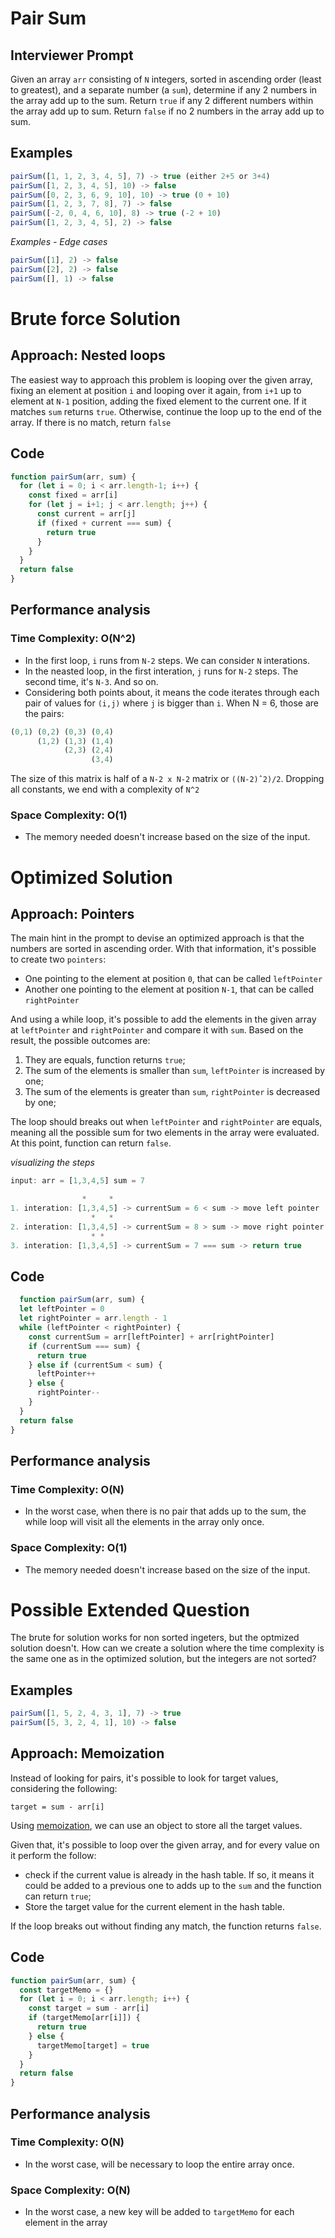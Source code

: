 # Pair Sum

## Interviewer Prompt
Given an array `arr` consisting of `N` integers, sorted in ascending order (least to greatest), and a separate number (a `sum`), determine if any 2 numbers in the array add up to the sum. Return `true` if any 2 different numbers within the array add up to sum. Return `false` if no 2 numbers in the array add up to sum.


## Examples

```js
pairSum([1, 1, 2, 3, 4, 5], 7) -> true (either 2+5 or 3+4)
pairSum([1, 2, 3, 4, 5], 10) -> false
pairSum([0, 2, 3, 6, 9, 10], 10) -> true (0 + 10)
pairSum([1, 2, 3, 7, 8], 7) -> false
pairSum([-2, 0, 4, 6, 10], 8) -> true (-2 + 10)
pairSum([1, 2, 3, 4, 5], 2) -> false
```

_Examples - Edge cases_

```js
pairSum([1], 2) -> false
pairSum([2], 2) -> false
pairSum([], 1) -> false
```

# Brute force Solution

## Approach: __Nested loops__

The easiest way to approach this problem is looping over the given array, fixing an element at position `i` and looping over it again, from `i+1` up to element at `N-1` position, adding the fixed element to the current one. If it matches `sum` returns `true`. Otherwise, continue the loop up to the end of the array. If there is no match, return `false`

## Code

```js
function pairSum(arr, sum) {
  for (let i = 0; i < arr.length-1; i++) {
    const fixed = arr[i]
    for (let j = i+1; j < arr.length; j++) {
      const current = arr[j]
      if (fixed + current === sum) {
        return true
      }
    }
  }
  return false
}
```
## Performance analysis

### Time Complexity: __O(N^2)__
- In the first loop, `i` runs from `N-2` steps. We can consider `N` interations.
- In the neasted loop, in the first interation, `j` runs for `N-2` steps. The second time, it's `N-3`. And so on.
- Considering both points about, it means the code iterates through each pair of values for `(i,j)` where `j` is bigger than `i`. When N = 6, those are the pairs:

```js
(0,1) (0,2) (0,3) (0,4)
      (1,2) (1,3) (1,4)
            (2,3) (2,4)
                  (3,4)
```

The size of this matrix is half of a `N-2 x N-2` matrix or `((N-2)ˆ2)/2`. Dropping all constants, we end with a complexity of `N^2`

### Space Complexity: __O(1)__
- The memory needed doesn't increase based on the size of the input.

# Optimized Solution

## Approach: __Pointers__

The main hint in the prompt to devise an optimized approach is that the numbers are sorted in ascending order. With that information, it's possible to create two `pointers`:
 - One pointing to the element at position `0`, that can be called `leftPointer`
 - Another one pointing to the element at position `N-1`, that can be called `rightPointer`

And using a while loop, it's possible to add the elements in the given array at `leftPointer` and `rightPointer` and compare it with `sum`. Based on the result, the possible outcomes are:

  1. They are equals, function returns `true`;
  2. The sum of the elements is smaller than `sum`, `leftPointer` is increased by one;
  3. The sum of the elements is greater than `sum`, `rightPointer` is decreased by one;

The loop should breaks out when `leftPointer` and `rightPointer` are equals, meaning all the possible sum for two elements in the array were evaluated. At this point, function can return `false`.

_visualizing the steps_

```js
input: arr = [1,3,4,5] sum = 7

                *     *
1. interation: [1,3,4,5] -> currentSum = 6 < sum -> move left pointer
                  *   *
2. interation: [1,3,4,5] -> currentSum = 8 > sum -> move right pointer
                  * *
3. interation: [1,3,4,5] -> currentSum = 7 === sum -> return true


```

## Code

```js
  function pairSum(arr, sum) {
  let leftPointer = 0
  let rightPointer = arr.length - 1
  while (leftPointer < rightPointer) {
    const currentSum = arr[leftPointer] + arr[rightPointer]
    if (currentSum === sum) {
      return true
    } else if (currentSum < sum) {
      leftPointer++
    } else {
      rightPointer--
    }
  }
  return false
}
```

## Performance analysis

### Time Complexity: __O(N)__
  - In the worst case, when there is no pair that adds up to the sum, the while loop will visit all the elements in the array only once.

### Space Complexity: __O(1)__
- The memory needed doesn't increase based on the size of the input.

# Possible Extended Question
The brute for solution works for non sorted ingeters, but the optmized solution doesn't. How can we create a solution where the time complexity is the same one as in the optimized solution, but the integers are not sorted?

## Examples

```js
pairSum([1, 5, 2, 4, 3, 1], 7) -> true
pairSum([5, 3, 2, 4, 1], 10) -> false
```

## Approach: __Memoization__

Instead of looking for pairs, it's possible to look for target values, considering the following:

`target = sum - arr[i]`

Using [memoization](https://en.wikipedia.org/wiki/Memoization), we can use an object to store all the target values.

Given that, it's possible to loop over the given array, and for every value on it perform the follow:
  - check if the current value is already in the hash table. If so, it means it could be added to a previous one to adds up to the `sum` and the function can return `true`;
  - Store the target value for the current element in the hash table.

If the loop breaks out without finding any match, the function returns `false`.

## Code

```js
function pairSum(arr, sum) {
  const targetMemo = {}
  for (let i = 0; i < arr.length; i++) {
    const target = sum - arr[i]
    if (targetMemo[arr[i]]) {
      return true
    } else {
      targetMemo[target] = true
    }
  }
  return false
}
```

## Performance analysis

### Time Complexity: __O(N)__
- In the worst case, will be necessary to loop the entire array once.

### Space Complexity: __O(N)__
- In the worst case, a new key will be added to `targetMemo` for each element in the array
